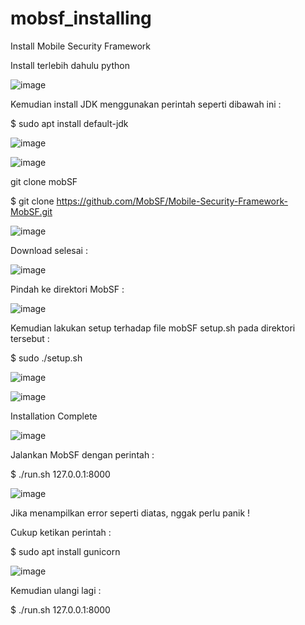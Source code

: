 # mobsf_installing
Install Mobile Security Framework

Install terlebih dahulu python 

![image](https://github.com/rbp-x/mobsf_installing/assets/2045755/d03c1af7-88aa-478c-b053-0287244ee512)

Kemudian install JDK menggunakan perintah seperti dibawah ini :

$ sudo apt install default-jdk

![image](https://github.com/rbp-x/mobsf_installing/assets/2045755/88c47608-6c8c-4a88-91d1-f76cfe2dbb66)

![image](https://github.com/rbp-x/mobsf_installing/assets/2045755/75951e76-2bb2-46ee-bd18-3113077d096e)

git clone mobSF

$ git clone https://github.com/MobSF/Mobile-Security-Framework-MobSF.git

![image](https://github.com/rbp-x/mobsf_installing/assets/2045755/d7440a40-592b-4924-9260-96616376b504)

Download selesai :

![image](https://github.com/rbp-x/mobsf_installing/assets/2045755/93c4d464-6a33-4208-baf8-008d24d1bc17)

Pindah ke direktori MobSF :

![image](https://github.com/rbp-x/mobsf_installing/assets/2045755/9f20c058-ed52-4520-9799-ace12056f04e)

Kemudian lakukan setup terhadap file mobSF setup.sh pada direktori tersebut :

$ sudo ./setup.sh

![image](https://github.com/rbp-x/mobsf_installing/assets/2045755/e7809602-cf28-41bf-941e-312ae67ed65a)

![image](https://github.com/rbp-x/mobsf_installing/assets/2045755/6933f018-2885-42be-8965-eb61b9b97f59)

Installation Complete

![image](https://github.com/rbp-x/mobsf_installing/assets/2045755/9277c1fb-400d-4bda-84f1-d543efd2ee31)

Jalankan MobSF dengan perintah :

$ ./run.sh 127.0.0.1:8000

![image](https://github.com/rbp-x/mobsf_installing/assets/2045755/cf2f02c9-27d0-44b1-be89-7dd8e2172a1e)

Jika menampilkan error seperti diatas, nggak perlu panik ! 

Cukup ketikan perintah :

$ sudo apt install gunicorn 

![image](https://github.com/rbp-x/mobsf_installing/assets/2045755/bbbf135c-1519-42b0-bba8-def96b291600)

Kemudian ulangi lagi : 

$ ./run.sh 127.0.0.1:8000



